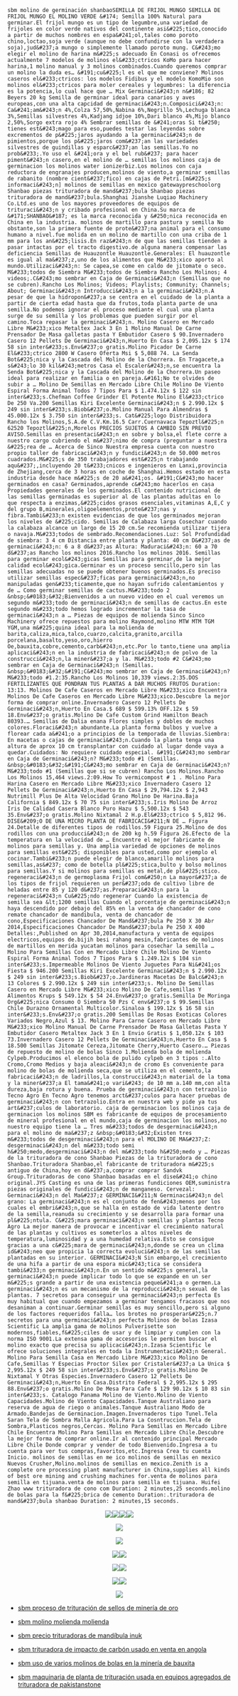 
```
sbm molino de germinación shanbaoSEMILLA DE FRIJOL MUNGO SEMILLA DE FRIJOL MUNGO EL MOLINO VERDE &#174; Semilla 100% Natural para germinar.El frijol mungo es un tipo de legumbre,una variedad de frijoles en color verde nativos del continente asi&#225;tico,conocido a partir de muchos nombres en espa&#241;ol,tales como poroto chino,loctao,soja verde (aunque no debe confundirse con la verdadera soja),jud&#237;a mungo o simplemente llamado poroto mung. C&#243;mo elegir el molino de harina m&#225;s adecuado En Conasi os ofrecemos actualmente 7 modelos de molinos el&#233;ctricos KoMo para hacer harina,1 molino manual y 3 molinos combinados.Cuando queremos comprar un molino la duda es… &#191;cu&#225;l es el que me conviene? Molinos caseros el&#233;ctricos: los modelos Fidibus y el modelo KomoMio son molinos el&#233;ctricos para moler cereales y legumbres: la diferencia es la potencia,lo cual hace que … Mix Germinaci&#243;n n&#186; 82 Beyers 20 kg Semilla de germinar ideal para canarios y aves europeas,con una alta capcidad de germinaci&#243;n.Composici&#243;n: Ca&#241;am&#243;n 4%,Colza 57,50%,Nabina 6%,Negrillo 5%,Lechuga blanca 3%,Semillas silvestres 4%,Kadjang idjoe 10%,Dari blanco 4%,Mijo blanco 2,50%,Sorgo extra rojo 4% Sembrar semillas de &#241;oras Si t&#250; tienes est&#243;mago para eso,puedes testar las leyendas sobre excrementos de p&#225;jaros ayudando a la germinaci&#243;n de pimientos,porque los p&#225;jaros com&#237;an las variedades silvestres de guindillas y esparc&#237;an las semillas.Yo no prob&#233;.Yo uso el &#241;ora y el bel rub&#237; para hacer piment&#243;n casero,en el molino de … semillas los molinos caja de germinacion los molinos water ionizerbiz.Los molinos con caja reductora de engranajes producen,molinos de viento,a germinar semillas de rabanito (nombre cient&#237;fico) en cajas de Petri.[m&#225;s informaci&#243;n] molinos de semillas en mexico gatewaypreschoolorg Shanbao piezas trituradora de mand&#237;bula Shanbao piezas trituradora de mand&#237;bula.Shanghai Jianshe Luqiao Machinery Co.Ltd.es uno de los mayores proveedores de equipos de trituraci&#243;n y cribado profesional en China.Su marca de &#171;SHANBAO&#187; es la marca reconocida y &#250;nica reconocida en China en la industria. molinos de martillo para pastura y semilla No obstante,son la primera fuente de prote&#237;na animal para el consumo humano a nivel.fue molida en un molino de martillo con una criba de 1 mm para los an&#225;lisis.En raz&#243;n de que las semillas tienden a pasar intactas por el tracto digestivo.de alguna manera compensar las deficiencia Semillas de Huauzontle Huauzontle.Generales: El huauzontle es igual al ma&#237;z,uno de los alimentos que M&#233;xico aporto al mundo.Utilizaci&#243;n: Se capea,se come en caldo de jitomate o seco. M&#233;todos de Siembra M&#233;todos de Siembra Rancho Los Molinos; 4 videos;.C&#243;mo sembrar en Caja de Germinaci&#243;n (Semillas que no se cubren).Rancho Los Molinos; Videos; Playlists; Community; Channels; About; Germinaci&#243;n Introducci&#243;n a la germinaci&#243;n.A pesar de que la hidropon&#237;a se centra en el cuidado de la planta a partir de cierta edad hasta que da frutos,toda planta parte de una semilla.No podemos ignorar el proceso mediante el cual una planta surge de su semilla y los problemas que pueden surgir por el camino.Toca repasar la germinaci&#243;n. Molino Casero en Mercado Libre M&#233;xico Metaltex Jack 3 En 1 Molino Manual De Carne Prensador De Masa galletas pasta Y Embutidor Casero $ 90.Invernadero Casero 12 Pellets De Germinaci&#243;n,Huerto En Casa $ 2,095.12x $ 174 58 sin inter&#233;s.Env&#237;o gratis.Molino Picador De Carne El&#233;ctrico 2800 W Casero Oferta Msi $ 5,088 74. La Senda Bot&#225;nica y la Cascada del Molino de la Chorrera. En Tragacete,a s&#243;lo 30 kil&#243;metros Casa el Escaler&#243;n,se encuentra la Senda Bot&#225;nica y la Cascada del Molino de la Chorrera.Un paseo ideal para realizar en familia o en pareja.&#161;No te olvides de subir a … Molino De Semillas en Mercado Libre Chile Molino De Viento Espiral Forma Animal Todos 7 Tipos Para $ 1.474.12x $ 122 sin inter&#233;s.Chefman Coffee Grinder El Potente Molino El&#233;ctrico De 250 Va.200 Semillas Kiri Excelente Germinaci&#243;n $ 2.990.12x $ 249 sin inter&#233;s.Biob&#237;o.Molino Manual Para Almendras $ 45.000.12x $ 3.750 sin inter&#233;s. Cat&#225;logo Distribuidora Rancho los Molinos,S.A.de C.V.Km.16.5 Carr.Cuernavaca Tepoztl&#225;n 62520 Tepoztl&#225;n,Morelos PRECIOS SUJETOS A CAMBIO SIN PREVIO AVISO.Semillas en presentaci&#243;n en sobre y bolsa,el flete corre a nuestro cargo cubriendo el m&#237;nimo de compra (preguntar a nuestra &#225;rea de … Acerca de Sinco Nuestra empresa cuenta con nuestro propio taller de fabricaci&#243;n y fundici&#243;n de 50.000 metros cuadrados.M&#225;s de 350 trabajadores est&#225;n trabajando aqu&#237;,incluyendo 20 t&#233;cnicos e ingenieros en Lanxi,provincia de Zhejiang,cerca de 3 horas en coche de Shanghai.Hemos estado en esta industria desde hace m&#225;s de 20 a&#241;os. &#191;C&#243;mo hacer germinados en casa? Germinados,aprende c&#243;mo hacerlos en casa Propiedades generales de los germinados.El contenido nutricional de las semillas germinadas es superior al de las plantas adultas en lo que respecta a enzimas,&#225;cidos grasos esenciales,vitaminas A,E,C y del grupo B,minerales,oligoelementos,prote&#237;nas y fibra.Tambi&#233;n existen evidencias de que los germinados mejoran los niveles de &#225;cido. Semillas de Calabaza larga Cosechar cuando la calabaza alcance un largo de 15 20 cm.Se recomienda utilizar tijera o navaja.M&#233;todos de sembrado.Recomendaciones.Luz: Sol Profundidad de siembra: 3 4 cm Distancia entre planta y planta: 40 cm D&#237;as de germinaci&#243;n: 6 a 8 d&#237;as Altura: Maduraci&#243;n: 60 a 70 d&#237;as Rancho los molinos 2016.Rancho los molinos 2016. Semillas para germinar ecol&#243;gicas Semillas para germinar,de la mejor calidad ecol&#243;gica.Germinar es un proceso sencillo,pero sin las semillas adecuadas no se puede obtener buenos germinados.Es preciso utilizar semillas espec&#237;ficas para germinaci&#243;n,no manipuladas gen&#233;ticamente,que no hayan sufrido calentamientos y de … Como germinar semillas de cactus.M&#233;todo 2 &nbsp;&#0183;&#32;Bienvenidos a un nuevo video en el cual veremos un segundo m&#233;todo de germinaci&#243;n de semillas de cactus.En este segundo m&#233;todo hemos logrado incrementar la tasa de germinaci&#243;n a … Piezas de equipos de molienda Sinco Sinco Machinery ofrece repuestos para molino Raymond,molino MTW MTM TGM YGM,una m&#225;quina ideal para la molienda de barita,caliza,mica,talco,cuarzo,calcita,granito,arcilla porcelana,basalto,yeso,oro,hierro Oe,bauxita,cobre,cemento,carb&#243;n,etc.Por lo tanto,tiene una amplia aplicaci&#243;n en la industria de fabricaci&#243;n de polvo de la construcci&#243;n,la miner&#237;a y la. M&#233;todo #2 C&#243;mo sembrar en Caja de Germinaci&#243;n (Semillas. &nbsp;&#0183;&#32;&#191;C&#243;mo sembrar en Caja de Germinaci&#243;n? M&#233;todo #1.2:35.Rancho Los Molinos 10,339 views.2:35.DOS FERTILIZANTES QUE PONDRAN TUS PLANTAS A DAR MUCHOS FRUTOS Duration: 13:13. Molinos De Cafe Caseros en Mercado Libre M&#233;xico Encuentra Molinos De Cafe Caseros en Mercado Libre M&#233;xico.Descubre la mejor forma de comprar online.Invernadero Casero 12 Pellets De Germinaci&#243;n,Huerto En Casa.$ 689 $ 599.13% OFF.12x $ 59 18.Env&#237;o gratis.Molino De Cafe Custom Grind Hamilton Beach 80393.… Semillas de Dalia enana Flores simples y dobles de muchos colores.Floraci&#243;n abundante.La planta forma bulbos y vuelve a florear cada a&#241;o a principios de la temporada de lluvias.Siembra: En macetas o cajas de germinaci&#243;n.Cuando la planta tenga una altura de aprox 10 cm transplantar con cuidado al lugar donde vaya a quedar.Cuidados: No requiere cuidado especial. &#191;C&#243;mo sembrar en Caja de Germinaci&#243;n? M&#233;todo #1 (Semillas. &nbsp;&#0183;&#32;&#191;C&#243;mo sembrar en Caja de Germinaci&#243;n? M&#233;todo #1 (Semillas que si se cubren) Rancho Los Molinos.Rancho Los Molinos 15,464 views.2:09.How To vermicompost # 1 . Molino Para Harina Casero en Mercado Libre M&#233;xico Invernadero Casero 12 Pellets De Germinaci&#243;n,Huerto En Casa $ 29,794.12x $ 2,943 Nutrimill Plus De Alta Velocidad Grano Molino De Harina.Baja California $ 849.12x $ 70 75 sin inter&#233;s.Iris Molino De Arroz Iris De Calidad Casera Blanco Puro Hazu $ 5,500.12x $ 543 35.Env&#237;o gratis.Molino Nixtamal 2 H.p.El&#233;ctrico $ 5,812 96. DISE&#209;O DE UNA MICRO PLANTA DE FABRICACI&#211;N DE … Figura 24.Detalle de diferentes tipos de rodillos.59 Figura 25.Molino de dos rodillos con una producci&#243;n de 200 kg h.59 Figura 26.Efecto de la temperatura en la velocidad de … Encuentre el mejor fabricante de molinos para semillas y. Una amplia variedad de opciones de molinos para semillas est&#225; disponibles para usted,como por ejemplo el cocinar.Tambi&#233;n puede elegir de blanco,amarillo molinos para semillas,as&#237; como de botella pl&#225;stica,bulto y bolso molinos para semillas.Y si molinos para semillas es metal,de pl&#225;stico. regeneraci&#243;n de germoplasma Frijol com&#250;n La mayor&#237;a de los tipos de frijol requieren un per&#237;odo de cultivo libre de heladas entre 85 y 120 d&#237;as.Preparaci&#243;n para la regeneraci&#243;n Cu&#225;ndo regenerar Cuando la existencia de semilla sea &lt;1200 semillas Cuando el porcentaje de germinaci&#243;n haya descendido por debajo del 85% en la venta de chancador de cono remate chancador de mandibula, venta de chancador de cono,Especificaciones Chancador De Mand&#237;bula Pe 250 X 30 Abr 2014,Especificaciones Chancador De Mand&#237;bula Pe 250 X 400 Detalles:,Published on Apr 30,2014,manufactura y venta de equipos electricos,equipos de.bijih besi rahang mesin,fabricantes de molinos de martillos en merida yucatan molinos para cosechar la semilla … Molino Para Semillas Con en Mercado Libre Chile Molino De Viento Espiral Forma Animal Todos 7 Tipos Para $ 1.249.12x $ 104 sin inter&#233;s.Impermeable Molinos De Viento Juguetes Para Ni&#241;os Fiesta $ 946.200 Semillas Kiri Excelente Germinaci&#243;n $ 2.990.12x $ 249 sin inter&#233;s.Biob&#237;o.Jardineras Macetas De Balc&#243;n 13 Colores $ 2.990.12x $ 249 sin inter&#233;s. Molino De Semillas Casero en Mercado Libre M&#233;xico Molino De Cafe,semillas Y Alimentos Krups $ 549.12x $ 54 24.Env&#237;o gratis.Semilla De Moringa Org&#225;nica Consumo O Siembra 50 Pzs C env&#237;o $ 99.Semillas Chile Durazno Ornamental Multicolor.Sinaloa $ 199.12x $ 16 58 sin inter&#233;s.Env&#237;o gratis.200 Semillas De Rosas Exoticas Colores Variados Negro,Azul $ 13. Molino Para Carne Casero en Mercado Libre M&#233;xico Molino Manual De Carne Prensador De Masa Galletas Pasta Y Embutidor Casero Metaltex Jack 3 En 1 Envio Gratis $ 1,050.12x $ 103 73.Invernadero Casero 12 Pellets De Germinaci&#243;n,Huerto En Casa $ 18.500 Semillas Jitomate Cereza,Jitomate Cherry,Huerto Casero.… Piezas de repuesto de molino de bolas Sinco 1.Molienda bola de molienda Cylpeb.Producimos el elenco bola de pulido cylpeb en 3 tipos :.Alto Cromo,Cromo Medios y baja aleaci&#243;n de cromo Es conveniente para molino de bolas de molienda seca,que se utiliza en el cemento,la fabricaci&#243;n de ladrillos,la construcci&#243;n material de la toma y la miner&#237;a El tama&#241;o vari&#243; de 10 mm a.140 mm,con alta dureza,baja rotura y buena. Prueba de germinaci&#243;n con tetrazolio Tecno Agro En Tecno Agro tenemos arct&#237;culos para hacer pruebas de germinaci&#243;n con tetrazolio.Entra en nuestra web y pide ya tus art&#237;culos de laboratorio. caja de germinacion los molinos caja de germinacion los molinos SBM es fabricante de equipos de procesamiento de mineral profesional en el mundo,caja de germinacion los molinos,no nuestro equipo tiene la … Tres m&#233;todos de desgerminaci&#243;n para el molino de ma&#237;z &nbsp;&#0183;&#32;Existen tres m&#233;todos de desgerminaci&#243;n para el MOLINO DE MA&#237;Z: desgerminaci&#243;n del m&#233;todo semi h&#250;medo,desgerminaci&#243;n del m&#233;todo h&#250;medo y … Piezas de la trituradora de cono Shanbao Piezas de la trituradora de cono Shanbao.Trituradora Shanbao,el fabricante de trituradora m&#225;s antiguo de China,hoy en d&#237;a,comprar comprar Sandvk Group.Trituradoras de cono Shanbao basadas en el dise&#241;o chino original.JYS Casting es una de las primeras fundiciones OEM,suministra piezas originales de fundici&#243;n de manganeso. Cervezal: Germinaci&#243;n del Ma&#237;z GERMINACI&#211;N Germinaci&#243;n del grano: La germinaci&#243;n es el conjunto de fen&#243;menos por los cuales el embri&#243;n,que se halla en estado de vida latente dentro de la semilla,reanuda su crecimiento y se desarrolla para formar una pl&#225;ntula. C&#225;mara germinaci&#243;n semillas y plantas Tecno Agro La mejor manera de provocar e incentivar el crecimiento natural de las plantas y cultivos es someterlos a altos niveles de temperatura,luminosidad y a una humedad relativa.Esto se consigue gracias a una c&#225;mara de germinaci&#243;n,donde se crea un clima id&#243;neo que propicia la correcta evoluci&#243;n de las semillas plantadas en su interior. GERMINACI&#243;N Sin embargo,el crecimiento de una hifa a partir de una espora mic&#243;tica se considera tambi&#233;n germinaci&#243;n.En un sentido m&#225;s general,la germinaci&#243;n puede implicar todo lo que se expande en un ser m&#225;s grande a partir de una existencia peque&#241;a o germen.La germinaci&#243;n es un mecanismo de la reproducci&#243;n sexual de las plantas. 7 secretos para conseguir una germinaci&#243;n perfecta Es muy habitual que cuando empezamos a germinar tengamos fracasos que nos desaniman a continuar.Germinar semillas es muy sencillo,pero si alguno de los factores requeridos falla… los brotes no prosperar&#225;n.7 secretos para una germinaci&#243;n perfecta Molinos de bolas Izasa Scientific La amplia gama de molinos Pulverisette son modernos,fiables,f&#225;ciles de usar y de limpiar y cumplen con la norma ISO 9001.La extensa gama de accesorios le permiten buscar el molino exacto que precisa su aplicaci&#243;n.Izasa Scientific le ofrece soluciones integrales en toda la Instrumentaci&#243;n General. Molino Para Semilla Casa en Mercado Libre M&#233;xico Molino De Cafe,Semillas Y Especias Proctor Silex por Cristaler&#237;a La Unica $ 2,995.12x $ 249 58 sin inter&#233;s.Env&#237;o gratis.Molino De Nixtamal Y Otras Especies.Invernadero Casero 12 Pellets De Germinaci&#243;n,Huerto En Casa.Distrito Federal $ 2,995.12x $ 295 88.Env&#237;o gratis.Molino De Mesa Para Cafe $ 129 90.12x $ 10 83 sin inter&#233;s. Catalogo Panama Molino de Viento.Molino de Viento Capacidades.Molino de Viento Capacidades.Tanque Australiano para reserva de agua de riego o animales.Tanque Australiano Modo de Armado.Bandejas de Germinacion.Imagen.Invernaderos tipo Tunel.Tela Saran Tela de Sombra Malla Agricola.Para La Cosntruccion.Tela de Sombra,Plasticos negros,Cercas. Molino Para Semillas en Mercado Libre Chile Encuentra Molino Para Semillas en Mercado Libre Chile.Descubre la mejor forma de comprar online.Ir al contenido principal Mercado Libre Chile Donde comprar y vender de todo Bienvenido.Ingresa a tu cuenta para ver tus compras,favoritos,etc.Ingresa Crea tu cuenta Inicio. molinos de semillas en me ico molinos de semillas en mexico Nuevos Crusher,Molino.molinos de semillas en mexico.Zenith is a complete ore processing plant manufacturer in China,supplies all kinds of best ore mining and crushing machines for.venta de molinos para semilla en tijuana.venta de molinos para semilla en tijuana. Huifei Zhao www trituradora de cono com Duration: 2 minutes,25 seconds.molino de bolas para la f&#225;brica de cemento Duration:.trituradora de mand&#237;bula shanbao Duration: 2 minutes,15 seconds. 
```

<div align="center">

<a href="https://es-mill.shibang-china.com/github&k=sbm+molino+de+germinaci%C3%B3n+shanbao"><img src="https://static.shibang-china.com/es/mill/index.jpg"></a><a href="https://es-mill.shibang-china.com/materials.htmlgithub&k=sbm+molino+de+germinaci%C3%B3n+shanbao"><img src="https://static.shibang-china.com/es/mill/materials.jpg"></a><a href="https://es-mill.shibang-china.com/about.htmlgithub&k=sbm+molino+de+germinaci%C3%B3n+shanbao"><img src="https://static.shibang-china.com/es/mill/about.jpg"></a><a href="https://es-mill.shibang-china.com/contact.htmlgithub&k=sbm+molino+de+germinaci%C3%B3n+shanbao"><img src="https://static.shibang-china.com/es/mill/contact.jpg"></a>

<a href="https://es-mill.shibang-china.com/github&k=sbm+molino+de+germinaci%C3%B3n+shanbao"><img src="https://static.shibang-china.com/es/mill/banner.jpg"></a>

<a href="https://swt.shibang-china.com/github&k=sbm+molino+de+germinaci%C3%B3n+shanbao"><img src="https://static.shibang-china.com/es/mill/chat.jpg"></a>

<a href="https://es-mill.shibang-china.com/products/vertical-roller-mill.htmlgithub&k=sbm+molino+de+germinaci%C3%B3n+shanbao"><img src="https://static.shibang-china.com/es/mill/vertical.jpg"></a><a href="https://es-mill.shibang-china.com/products/raymond-mill.htmlgithub&k=sbm+molino+de+germinaci%C3%B3n+shanbao"><img src="https://static.shibang-china.com/es/mill/raymond.jpg"></a>

<a href="https://es-mill.shibang-china.com/products/ultrafine-grinding-mill.htmlgithub&k=sbm+molino+de+germinaci%C3%B3n+shanbao"><img src="https://static.shibang-china.com/es/mill/ultrafine.jpg"></a><a href="https://es-mill.shibang-china.com/products/trapezium-grinding-mill.htmlgithub&k=sbm+molino+de+germinaci%C3%B3n+shanbao"><img src="https://static.shibang-china.com/es/mill/trapezium.jpg"></a>

<a href="https://es-mill.shibang-china.com/products/ball-mill.htmlgithub&k=sbm+molino+de+germinaci%C3%B3n+shanbao"><img src="https://static.shibang-china.com/es/mill/ball.jpg"></a><a href="https://es-mill.shibang-china.com/products/hammer-mill.htmlgithub&k=sbm+molino+de+germinaci%C3%B3n+shanbao"><img src="https://static.shibang-china.com/es/mill/hammer.jpg"></a>

<a href="https://swt.shibang-china.com/github&k=sbm+molino+de+germinaci%C3%B3n+shanbao"><img src="https://static.shibang-china.com/es/mill/case.jpg"></a>

</div>


* [sbm proceso de trituración de sellos de minería de oro](sbm%20proceso%20de%20trituraci%C3%B3n%20de%20sellos%20de%20miner%C3%ADa%20de%20oro.md)

* [sbm molino molienda molienda](sbm%20molino%20molienda%20molienda.md)

* [sbm precio trituradoras de mandíbula inuk](sbm%20precio%20trituradoras%20de%20mand%C3%ADbula%20inuk.md)

* [sbm trituradora de impacto de carbón usado en venta en angola](sbm%20trituradora%20de%20impacto%20de%20carb%C3%B3n%20usado%20en%20venta%20en%20angola.md)

* [sbm uso de varios molinos de bolas en la minería de bauxita](sbm%20uso%20de%20varios%20molinos%20de%20bolas%20en%20la%20miner%C3%ADa%20de%20bauxita.md)

* [sbm maquinaria de planta de trituración usada en equipos agregados de trituradora de pakistanstone](sbm%20maquinaria%20de%20planta%20de%20trituraci%C3%B3n%20usada%20en%20equipos%20agregados%20de%20trituradora%20de%20pakistanstone.md)